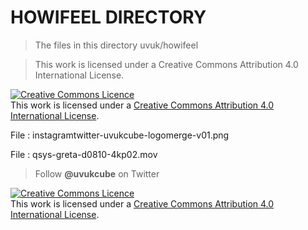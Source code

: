 # HOWIFEEL DIRECTORY

> The files in this directory uvuk/howifeel

> This work is licensed under a Creative Commons Attribution 4.0 International License.

<a rel="license" href="http://creativecommons.org/licenses/by/4.0/"><img alt="Creative Commons Licence" style="border-width:0" src="https://i.creativecommons.org/l/by/4.0/88x31.png" /></a><br />This work is licensed under a <a rel="license" href="http://creativecommons.org/licenses/by/4.0/">Creative Commons Attribution 4.0 International License</a>.
 
<p align="center" 
  <img src="instagramtwitter-uvukcube-logomerge-v01.png" title="UvuKCube" float=left>
</p>

File : instagramtwitter-uvukcube-logomerge-v01.png

File : qsys-greta-d0810-4kp02.mov

> Follow **@uvukcube** on Twitter

<a rel="license" href="http://creativecommons.org/licenses/by/4.0/"><img alt="Creative Commons Licence" style="border-width:0" src="https://i.creativecommons.org/l/by/4.0/88x31.png" /></a><br />This work is licensed under a <a rel="license" href="http://creativecommons.org/licenses/by/4.0/">Creative Commons Attribution 4.0 International License</a>.
